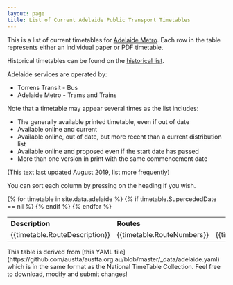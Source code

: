 ```yaml
---
layout: page
title: List of Current Adelaide Public Transport Timetables
---
```


This is a list of current timetables for
[Adelaide Metro](https://www.adelaidemetro.com.au). Each row
in the table represents either an individual paper or PDF timetable.

Historical timetables can be found on the [historical list](./adelaidehistory.html).

Adelaide services are  operated   by:

* Torrens Transit - Bus
* Adelaide Metro - Trams and Trains

Note that a timetable may appear several times as the list includes:

* The generally available printed timetable, even if out of date
* Available online and current
* Available online, out of date, but more recent than a current distribution list
* Available online and proposed even if the start date has passed
* More than one version in print with the same commencement date

(This text last updated August 2019, list more frequently)

You can sort each column by pressing on the heading if you wish.

<table class="sortable">
<tbody>
<tr>
<th style="text-align:left">Description</td>
<th style="text-align:left">Routes</td>
<th>Effective</td>
<th>Revision Number</td>
<th>Distribution List</td>
</tr>
{% for timetable in site.data.adelaide %}
{% if timetable.SupercededDate == nil %}
<tr>
<td style="text-align:left">{{timetable.RouteDescription}}</td>
<td style="text-align:left">{{timetable.RouteNumbers}}</td>
<td>{{timetable.EffectiveDates}}</td>
<td style="text-align:center">{{timetable.VersionNumber}}</td>
<td style="text-align:center">{{timetable.DistributionList}}</td>
</tr>
{% endif %}
{% endfor %}
</tbody>
</table>
This table is derived from [this YAML file](https://github.com/austta/austta.org.au/blob/master/_data/adelaide.yaml) which is in the same format as the National TimeTable Collection. Feel free to download, modify and submit changes!

